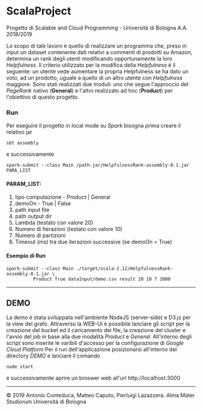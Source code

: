 # ScalaProject
Progetto di Scalable and Cloud Programming - Università di Bologna A.A. 2018/2019

Lo scopo di tale lavoro è quello di realizzare un programma che, preso in input un dataset contenente dati relativi a commenti di prodotti su Amazon, determina un rank degli utenti modificando opportunamente la loro _Helpfulness_. Il criterio utilizzato per la modifica della _Helpfulness_ è il seguente: un utente vede aumentare la propria Helpfulness se ha dato un voto, ad un prodotto, uguale a quello di un altro utente con _Helpfulness_ maggiore.
Sono stati realizzati due moduli: uno che segue l'approccio del _PageRank_ nativo (**General**) e l'altro realizzato ad hoc (**Product**) per l'obiettivo di questo progetto. 

### Run 
Per eseguire il progetto in local mode su _Spark_ bisogna prima creare il relativo jar

```
sbt assembly         
```
e successivamente
```
spark-submit --class Main /path-jar/HelpfulnessRank-assembly-0.1.jar PARA_LIST 
```

#### PARAM_LIST:
1. tipo computazione - Product | General
2. demoOn - True | False
3. path input file 
4. path output dir 
5. Lambda (testato con valore 20)
6. Numero di Iterazioni (testato con valore 10) 
7. Numero di partizioni
8. Timeout (ms) tra due iterazioni successive (se demoOn = True)

#### Esempio di Run
```
spark-submit --class Main ./target/scala-2.12/HelpfulnessRank-assembly-0.1.jar \
          Product True dataInput/demo.csv result 20 10 7 3000
 ```
 
 -------------------------
 
 ## DEMO
 La demo è stata sviluppata nell'ambiente NodeJS (server-side) e D3.js per la view del grafo. Attraverso la WEB-UI è possibile lanciare gli script per la creazione del bucket ed il caricamento dei file, la creazione del cluster e l'avvio del job in base alla due modalità *Product* e *General*. All'interno degli script sono inserite le varibili d'accesso per la configurazione di *Google Cloud Platform*
 Per il run dell'applicazione posizionarsi all'interno del directory _DEMO_ e lanciare il comando
 ```
 node start
 ```
 e successivamente aprire un broswer web all'url http://localhost:3000

-------------------------

© 2019 Antonio Conteduca, Matteo Caputo, Pierluigi Lazazzera. Alma Mater Studiorum Università di Bologna

